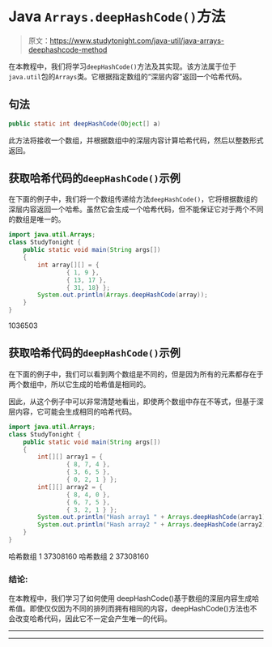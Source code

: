 # Java `Arrays.deepHashCode()`方法

> 原文：<https://www.studytonight.com/java-util/java-arrays-deephashcode-method>

在本教程中，我们将学习`deepHashCode()`方法及其实现。该方法属于位于`java.util`包的`Arrays`类。它根据指定数组的“深层内容”返回一个哈希代码。

## 句法

```java
public static int deepHashCode(Object[] a)
```

此方法将接收一个数组，并根据数组中的深层内容计算哈希代码，然后以整数形式返回。

## 获取哈希代码的`deepHashCode()`示例

在下面的例子中，我们将一个数组传递给方法`deepHashCode()`，它将根据数组的深层内容返回一个哈希。虽然它会生成一个哈希代码，但不能保证它对于两个不同的数组是唯一的。

```java
import java.util.Arrays;
class StudyTonight { 
	public static void main(String args[]) 
	{ 
		int array[][] = { 
				{ 1, 9 }, 
				{ 13, 17 }, 
				{ 31, 18} }; 		
		System.out.println(Arrays.deepHashCode(array));
	} 
}
```

1036503

## 获取哈希代码的`deepHashCode()`示例

在下面的例子中，我们可以看到两个数组是不同的，但是因为所有的元素都存在于两个数组中，所以它生成的哈希值是相同的。

因此，从这个例子中可以非常清楚地看出，即使两个数组中存在不等式，但基于深层内容，它可能会生成相同的哈希代码。

```java
import java.util.Arrays;
class StudyTonight { 
	public static void main(String args[]) 
	{ 
		int[][] array1 = {
				{ 8, 7, 4 }, 
				{ 3, 6, 5 },
				{ 0, 2, 1 } };
		int[][] array2 = {
				{ 8, 4, 0 }, 
				{ 6, 7, 5 }, 
				{ 3, 2, 1 } };
		System.out.println("Hash array1 " + Arrays.deepHashCode(array1));
		System.out.println("Hash array2 " + Arrays.deepHashCode(array2));
	} 
}
```

哈希数组 1 37308160
哈希数组 2 37308160

### 结论:

在本教程中，我们学习了如何使用 deepHashCode()基于数组的深层内容生成哈希值。即使仅仅因为不同的排列而拥有相同的内容，deepHashCode()方法也不会改变哈希代码，因此它不一定会产生唯一的代码。

* * *

* * *